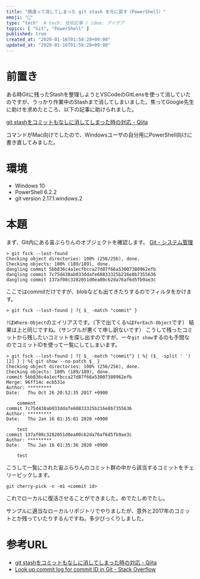 ```yaml
---
title: "間違って消してしまった git stash を元に戻す（PowerShell）"
emoji: "🦁"
type: "tech"  # tech: 技術記事 / idea: アイデア
topics: [ "Git", "PowerShell" ]
published: true
created_at: "2020-01-16T01:58:28+09:00"
updated_at: "2020-01-16T01:58:28+09:00"
---
```

# 前置き

ある時Gitに残ったStashを整理しようとVSCodeのGitLensを使って消していたのですが、うっかり作業中のStashまで消してしまいました。焦ってGoogle先生に助けを求めたところ、以下の記事に助けられました。

[git stashをコミットもなしに消してしまった時の対応 \- Qiita](https://qiita.com/shotakeu/items/430a09dddeeac444dcf6)

コマンドがMac向けでしたので、Windowsユーザの自分用にPowerShell向けに書き直してみました。

# 環境
* Windows 10
* PowerShell 6.2.2
* git version 2.17.1.windows.2

# 本題


まず、Git内にある宙ぶらりんのオブジェクトを確認します。
[Git \- システム管理](https://git-scm.com/book/ja/v2/Appendix-C%3A-Git%E3%81%AE%E3%82%B3%E3%83%9E%E3%83%B3%E3%83%89-%E3%82%B7%E3%82%B9%E3%83%86%E3%83%A0%E7%AE%A1%E7%90%86)

```powershell:powershell
> git fsck --lost-found
Checking object directories: 100% (256/256), done.
Checking objects: 100% (189/189), done.
dangling commit 5bb836c4a1ecfbcca27d87f66a53007380962efb
dangling commit 7c75d438ab033ddafe60833325b216e8b7355636
dangling commit 137af08c3282051d0ea00c62da76af6d5fb9ae3c
```

ここではcommitだけですが、blobなども出てきたりするのでフィルタをかけます。

```powershell:powershell
> git fsck --lost-found | ?{ $_ -match "commit" }
```
`?`は`Where-Object`のエイリアスです。（下で出てくる`%`は`ForEach-Object`です）
結果は上と同じですね。（サンプルが悪くて申し訳ないです）
こうして残ったコミットから残したいコミットを探し出すのですが、一々`git show`するのも手間なのでコミットIDを使って一覧にしてしまいます。

```powershell:powershell
> git fsck --lost-found | ?{ $_ -match "commit"} | %{ ($_ -split ' ')[2] } | %{ git show --no-patch $_ }
Checking object directories: 100% (256/256), done.
Checking objects: 100% (189/189), done.
commit 5bb836c4a1ecfbcca27d87f66a53007380962efb
Merge: 96ff14c ecb531e
Author: *********
Date:   Thu Oct 26 20:52:35 2017 +0900

    comment
commit 7c75d438ab033ddafe60833325b216e8b7355636
Author: *********
Date:   Thu Jan 16 01:35:01 2020 +0900

    test
commit 137af08c3282051d0ea00c62da76af6d5fb9ae3c
Author: *********
Date:   Thu Jan 16 01:35:36 2020 +0900

    test
```

こうして一覧にされた宙ぶらりんのコミット群の中から該当するコミットをチェリーピックします。

```powershell:powershell
git cherry-pick -n -m1 <commit id>
```

これでローカルに復活させることができました。めでたしめでたし。

サンプルに適当なローカルリポジトリでやりましたが、意外と2017年のコミットとか残っていたりするんですね。多少びっくりしました。


# 参考URL

* [git stashをコミットもなしに消してしまった時の対応 \- Qiita](https://qiita.com/shotakeu/items/430a09dddeeac444dcf6)
* [Look up commit log for commit ID in Git \- Stack Overflow](https://stackoverflow.com/questions/13398819/look-up-commit-log-for-commit-id-in-git/13398872#13398872)

